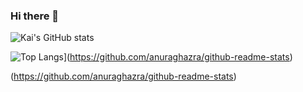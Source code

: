 ### Hi there 👋

<!--
**kai98/kai98** is a ✨ _special_ ✨ repository because its `README.md` (this file) appears on your GitHub profile.



Here are some ideas to get you started:

- 🔭 I’m currently working on ...
- 🌱 I’m currently learning ...
- 👯 I’m looking to collaborate on ...
- 🤔 I’m looking for help with ...
- 💬 Ask me about ...
- 📫 How to reach me: ...
- 😄 Pronouns: ...
- ⚡ Fun fact: ...
-->

![Kai's GitHub stats](https://github-readme-stats.vercel.app/api?username=kai98&count_private=true&show_icons=true)

![Top Langs](https://github-readme-stats.vercel.app/api/top-langs/?username=kai98&langs_count=3)](https://github.com/anuraghazra/github-readme-stats)


(https://github.com/anuraghazra/github-readme-stats)
